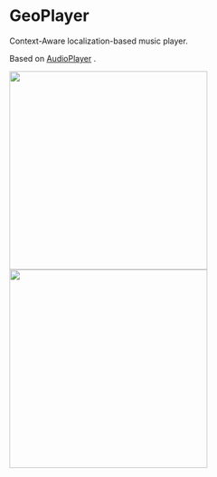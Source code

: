 # GeoPlayer

Context-Aware localization-based music player.

Based on [AudioPlayer](https://github.com/valdio/AudioPlayer) .

<img src="https://i.imgur.com/V3cvKb2.jpg" width="350"> <img src="https://i.imgur.com/95JyGCr.jpg" width="350">
